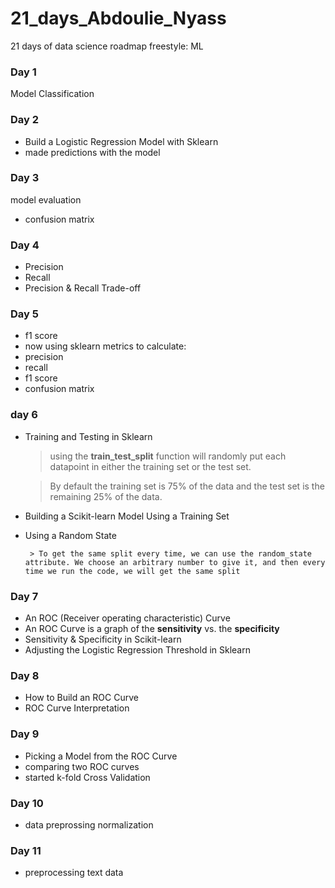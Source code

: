 # 21_days_Abdoulie_Nyass
21 days of data science
roadmap freestyle: ML

### Day 1
Model Classification

### Day 2
- Build a Logistic Regression Model with Sklearn
- made predictions with the model
### Day 3
model evaluation
  - confusion  matrix

### Day 4
  - Precision
  - Recall
  - Precision & Recall Trade-off

### Day 5
  - f1 score
 - now using sklearn metrics to calculate:
  - precision
  - recall
  - f1 score
  - confusion  matrix
### day 6
  - Training and Testing in Sklearn
  
      > using the **train_test_split** function will randomly put each datapoint in either the training set or the test set. 
      
      > By default the training set is 75% of the data and the test set is the remaining 25% of the data.

   - Building a Scikit-learn Model Using a Training Set
   - Using a Random State 

          > To get the same split every time, we can use the random_state attribute. We choose an arbitrary number to give it, and then every time we run the code, we will get the same split

### Day 7
  - An ROC (Receiver operating characteristic) Curve
  - An ROC Curve is a graph of the **sensitivity** vs. the **specificity**
  - Sensitivity & Specificity in Scikit-learn
  - Adjusting the Logistic Regression Threshold in Sklearn
### Day 8
  - How to Build an ROC Curve
  - ROC Curve Interpretation
### Day 9
  - Picking a Model from the ROC Curve
  - comparing two ROC curves
  - started k-fold Cross Validation
### Day 10
  - data preprossing normalization
### Day 11
  - preprocessing text data
